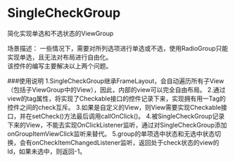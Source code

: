 # SingleCheckGroup
简化实现单选和不选状态的ViewGroup

场景描述：
一些情况下，需要对所列选项进行单选或不选，使用RadioGroup只能实现单选，且无法对布局进行自由化。<br>
该控件的编写主要解决以上两个问题。

###使用说明
1.SingleCheckGroup继承FrameLayout，会自动遍历所有子View（包括子ViewGroup中的View），因此，内部的view可以完全自由布局。
2.通过view的tag属性，将实现了Checkable接口的控件记录下来，实现拥有用一Tag的控件之间的check互斥。
3.如果是自定义的View，则View需要实现Checkable接口，并在setCheck()方法最后调用callOnClick()。
4.被SingleCheckGroup记录下来的View，不能去实现OnClickListener监听，通过对SingleCheckGroup添加onGroupItemViewClick监听来替代。
5.group的单项选中状态和无选中状态切换，会有onCheckItemChangedListener监听，返回处于check状态的view的Id，如果未选中，则返回-1。
